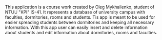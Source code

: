 This application is a course work created by Oleg Mykhailenko, student of NTUU "KPI" IS-41. It represents a database of university campus with faculties, dormitories, rooms and students. Tis app is meant to be used for easier spreading students between dormitories and keeping all necessary information. With this app user can easily insert and delete information about students and edit information about dormitories, rooms and faculties. 
